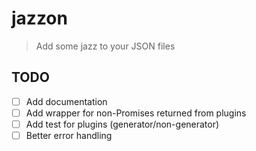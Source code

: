 # jazzon

> Add some jazz to your JSON files

## TODO

- [ ] Add documentation
- [ ] Add wrapper for non-Promises returned from plugins
- [ ] Add test for plugins (generator/non-generator)
- [ ] Better error handling
